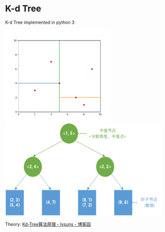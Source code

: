 # K-d Tree
K-d Tree implemented in python 3

<img src='./figure_1.png' height='300' /><img src='./figure_2.png' height='300' />

Theory: [Kd-Tree算法原理 - lysuns - 博客园](http://www.cnblogs.com/lysuns/articles/4710712.html)